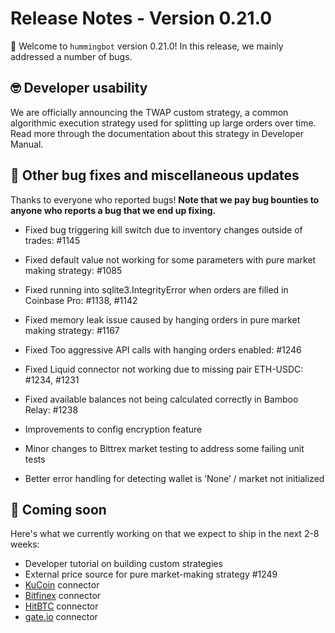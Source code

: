# Release Notes - Version 0.21.0

🚀 Welcome to `hummingbot` version 0.21.0! In this release, we mainly addressed a number of bugs.


## 🤓 Developer usability

We are officially announcing the TWAP custom strategy, a common algorithmic execution strategy used for splitting up large orders over time. Read more through the documentation about this strategy in Developer Manual.


## 🐞 Other bug fixes and miscellaneous updates

Thanks to everyone who reported bugs! **Note that we pay bug bounties to anyone who reports a bug that we end up fixing.**

* Fixed bug triggering kill switch due to inventory changes outside of trades: #1145 
* Fixed default value not working for some parameters with pure market making strategy: #1085
* Fixed running into sqlite3.IntegrityError when orders are filled in Coinbase Pro: #1138, #1142
* Fixed memory leak issue caused by hanging orders in pure market making strategy: #1167
* Fixed Too aggressive API calls with hanging orders enabled: #1246
* Fixed Liquid connector not working due to missing pair ETH-USDC: #1234, #1231
* Fixed available balances not being calculated correctly in Bamboo Relay: #1238

* Improvements to config encryption feature
* Minor changes to Bittrex market testing to address some failing unit tests
* Better error handling for detecting wallet is ‘None’ / market not initialized


## 🚀 Coming soon

Here's what we currently working on that we expect to ship in the next 2-8 weeks:

* Developer tutorial on building custom strategies
* External price source for pure market-making strategy #1249
* [KuCoin](https://www.kucoin.com/) connector
* [Bitfinex](https://www.bitfinex.com/) connector
* [HitBTC](https://hitbtc.com/) connector
* [gate.io](https://gate.io) connector